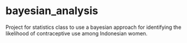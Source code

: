 # bayesian_analysis

Project for statistics class to use a bayesian approach for identifying the likelihood of contraceptive use among Indonesian women.
